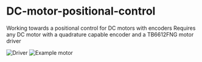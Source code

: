 # DC-motor-positional-control
Working towards a positional control for DC motors with encoders
Requires any DC motor with a quadrature capable encoder and a TB6612FNG motor driver 

![Driver](https://cdn.sparkfun.com//assets/parts/3/1/5/7/09457-01b.jpg "TB6612FNG motor driver")
![Example motor](http://www.cnclablb.com/storage/Products/Product10988/Photo_4613/Orig/_W4A0628-900x600.jpg "Example motor with encoder")
